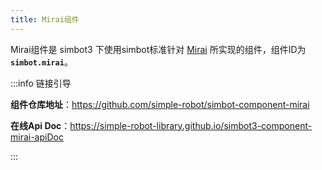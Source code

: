 ```yaml
---
title: Mirai组件
---
```


Mirai组件是 simbot3 下使用simbot标准针对 [Mirai](https://github.com/mamoe/mirai) 所实现的组件，组件ID为 **`simbot.mirai`**。

:::info 链接引导

**组件仓库地址**：<https://github.com/simple-robot/simbot-component-mirai>

**在线Api Doc**：<https://simple-robot-library.github.io/simbot3-component-mirai-apiDoc>

:::